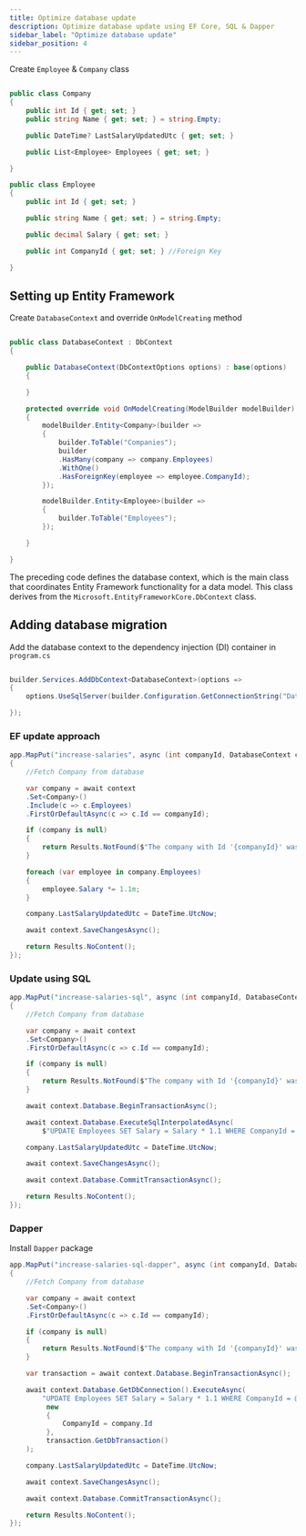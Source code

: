 ```yaml
---
title: Optimize database update
description: Optimize database update using EF Core, SQL & Dapper
sidebar_label: "Optimize database update"
sidebar_position: 4
---
```


Create `Employee` & `Company` class

```csharp

public class Company
{
    public int Id { get; set; }
    public string Name { get; set; } = string.Empty;

    public DateTime? LastSalaryUpdatedUtc { get; set; }

    public List<Employee> Employees { get; set; }

}

public class Employee
{
    public int Id { get; set; }

    public string Name { get; set; } = string.Empty;

    public decimal Salary { get; set; }

    public int CompanyId { get; set; } //Foreign Key

}
```

## Setting up Entity Framework

Create `DatabaseContext` and override `OnModelCreating` method

```csharp

public class DatabaseContext : DbContext
{

    public DatabaseContext(DbContextOptions options) : base(options)
    {

    }

    protected override void OnModelCreating(ModelBuilder modelBuilder)
    {
        modelBuilder.Entity<Company>(builder =>
        {
            builder.ToTable("Companies");
            builder
            .HasMany(company => company.Employees)
            .WithOne()
            .HasForeignKey(employee => employee.CompanyId);
        });

        modelBuilder.Entity<Employee>(builder =>
        {
            builder.ToTable("Employees");
        });

    }

}
```

The preceding code defines the database context, which is the main class that coordinates Entity Framework functionality for a data model. This class derives from the `Microsoft.EntityFrameworkCore.DbContext` class.

## Adding database migration

Add the database context to the dependency injection (DI) container in `program.cs`

```csharp

builder.Services.AddDbContext<DatabaseContext>(options =>
{
    options.UseSqlServer(builder.Configuration.GetConnectionString("Database"));

});
```

### EF update approach

```csharp
app.MapPut("increase-salaries", async (int companyId, DatabaseContext context) =>
{
    //Fetch Company from database

    var company = await context
    .Set<Company>()
    .Include(c => c.Employees)
    .FirstOrDefaultAsync(c => c.Id == companyId);

    if (company is null)
    {
        return Results.NotFound($"The company with Id '{companyId}' was not found");
    }

    foreach (var employee in company.Employees)
    {
        employee.Salary *= 1.1m;
    }

    company.LastSalaryUpdatedUtc = DateTime.UtcNow;

    await context.SaveChangesAsync();

    return Results.NoContent();
});
```

### Update using SQL

```csharp
app.MapPut("increase-salaries-sql", async (int companyId, DatabaseContext context) =>
{
    //Fetch Company from database

    var company = await context
    .Set<Company>()
    .FirstOrDefaultAsync(c => c.Id == companyId);

    if (company is null)
    {
        return Results.NotFound($"The company with Id '{companyId}' was not found");
    }

    await context.Database.BeginTransactionAsync();

    await context.Database.ExecuteSqlInterpolatedAsync(
        $"UPDATE Employees SET Salary = Salary * 1.1 WHERE CompanyId = {company.Id}");

    company.LastSalaryUpdatedUtc = DateTime.UtcNow;

    await context.SaveChangesAsync();

    await context.Database.CommitTransactionAsync();

    return Results.NoContent();
});
```

### Dapper

Install `Dapper` package

```csharp
app.MapPut("increase-salaries-sql-dapper", async (int companyId, DatabaseContext context) =>
{
    //Fetch Company from database

    var company = await context
    .Set<Company>()
    .FirstOrDefaultAsync(c => c.Id == companyId);

    if (company is null)
    {
        return Results.NotFound($"The company with Id '{companyId}' was not found");
    }

    var transaction = await context.Database.BeginTransactionAsync();

    await context.Database.GetDbConnection().ExecuteAsync(
        "UPDATE Employees SET Salary = Salary * 1.1 WHERE CompanyId = @CompanyId",
         new
         {
             CompanyId = company.Id
         },
         transaction.GetDbTransaction()
    );

    company.LastSalaryUpdatedUtc = DateTime.UtcNow;

    await context.SaveChangesAsync();

    await context.Database.CommitTransactionAsync();

    return Results.NoContent();
});
```

